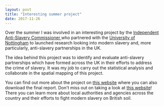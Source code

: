 ```yaml
---
layout: post
title: "Interesting summer project"
date: 2017-11-26
---
```


Over the summer I was involved in an interesting project by the
<a href="http://www.antislaverycommissioner.co.uk" target="_blank">Independent Anti-Slavery Commissioner </a>
who partnered with the <a href="https://www.nottingham.ac.uk/" target="_blank">University of Nottingham</a> to launched research looking into modern slavery and, more particularly, anti-slavery partnerships in the UK.

The idea behind this project was to identify and evaluate anti-slavery partnerships which have formed across the UK in their efforts to address the crime of slavery. It was my job to carry out the statistical analysis and collaborate in the spatial mapping of this project.

You can find out more about the project on <a href="http://www.antislaverycommissioner.co.uk/news-insights/new-research-collaborating-for-freedom-anti-slavery-partnerships-in-the-uk/" target="_blank">this website</a> where you can also download the final report. Don't miss out on taking a look at  <a href="http://iascmap.nottingham.ac.uk" target="_blank">this website</a>! There you can learn more about local authorities and agencies across the country and their efforts to fight modern slavery on British soil.
